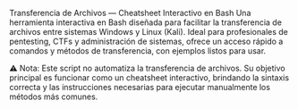 Transferencia de Archivos — Cheatsheet Interactivo en Bash
Una herramienta interactiva en Bash diseñada para facilitar la transferencia de archivos entre sistemas Windows y Linux (Kali). Ideal para profesionales de pentesting, CTFs y administración de sistemas, ofrece un acceso rápido a comandos y métodos de transferencia, con ejemplos listos para usar.

⚠️ Nota: Este script no automatiza la transferencia de archivos. Su objetivo principal es funcionar como un cheatsheet interactivo, brindando la sintaxis correcta y las instrucciones necesarias para ejecutar manualmente los métodos más comunes.
